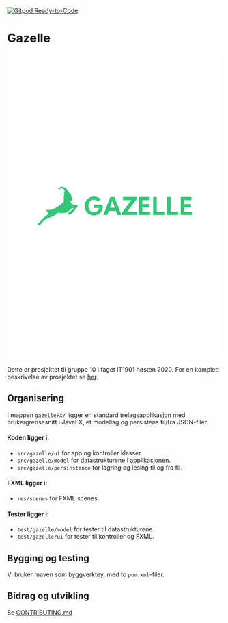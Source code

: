 [![Gitpod Ready-to-Code](https://img.shields.io/badge/Gitpod-Ready--to--Code-blue?logo=gitpod)](https://gitpod.idi.ntnu.no/#https://gitlab.stud.idi.ntnu.no/it1901/groups-2020/gr2010/gr2010) 

# Gazelle

![Gazelle logo](/assets/logo.svg)

Dette er prosjektet til gruppe 10 i faget IT1901 høsten 2020.
For en komplett beskrivelse av prosjektet se [her](gazelleFX/README.md).

## Organisering
I mappen `gazelleFX/` ligger en standard trelagsapplikasjon med brukergrensesnitt
i JavaFX, et modellag og persistens til/fra JSON-filer.

#### Koden ligger i: 
 - `src/gazelle/ui` for app og kontroller klasser.
 - `src/gazelle/model` for datastrukturene i applikasjonen.
 - `src/gazelle/persinstance` for lagring og lesing til og fra fil.
 
#### FXML ligger i:
 - `res/scenes` for FXML scenes. 
 
#### Tester ligger i:
 - `test/gazelle/model` for tester til datastrukturene.
 - `test/gazelle/ui` for tester til kontroller og FXML.

## Bygging og testing
Vi bruker maven som byggverktøy, med to `pom.xml`-filer.

## Bidrag og utvikling
Se [CONTRIBUTING.md](/CONTRIBUTING.md)